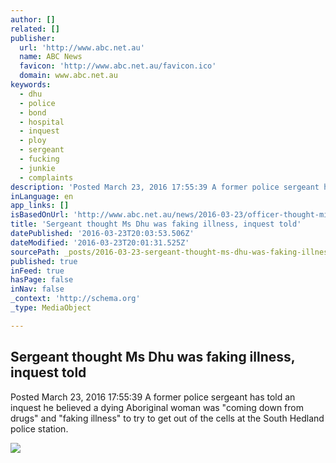 ```yaml
---
author: []
related: []
publisher:
  url: 'http://www.abc.net.au'
  name: ABC News
  favicon: 'http://www.abc.net.au/favicon.ico'
  domain: www.abc.net.au
keywords:
  - dhu
  - police
  - bond
  - hospital
  - inquest
  - ploy
  - sergeant
  - fucking
  - junkie
  - complaints
description: 'Posted March 23, 2016 17:55:39 A former police sergeant has told an inquest he believed a dying Aboriginal woman was "coming down from drugs" and "faking illness" to try to get out of the cells at the South Hedland police station.'
inLanguage: en
app_links: []
isBasedOnUrl: 'http://www.abc.net.au/news/2016-03-23/officer-thought-miss-dhu-was-faking-it-inquest-told/7270708'
title: 'Sergeant thought Ms Dhu was faking illness, inquest told'
datePublished: '2016-03-23T20:03:53.506Z'
dateModified: '2016-03-23T20:01:31.525Z'
sourcePath: _posts/2016-03-23-sergeant-thought-ms-dhu-was-faking-illness-inquest-told.md
published: true
inFeed: true
hasPage: false
inNav: false
_context: 'http://schema.org'
_type: MediaObject

---
```

<article style=""><h1>Sergeant thought Ms Dhu was faking illness, inquest told</h1><p>Posted March 23, 2016 17:55:39 A former police sergeant has told an inquest he believed a dying Aboriginal woman was "coming down from drugs" and "faking illness" to try to get out of the cells at the South Hedland police station.</p><img src="http://www.abc.net.au/news/image/5777072-1x1-700x700.jpg" /></article>
